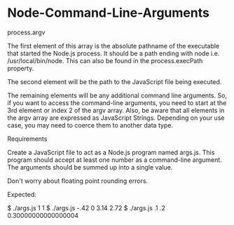 # Node-Command-Line-Arguments

process.argv

The first element of this array is the absolute pathname of the executable that started the Node.js process. It should be a path ending with node i.e. /usr/local/bin/node. This can also be found in the process.execPath property.

The second element will be the path to the JavaScript file being executed.

The remaining elements will be any additional command line arguments. So, if you want to access the command-line arguments, you need to start at the 3rd element or index 2 of the argv array. Also, be aware that all elements in the argv array are expressed as JavaScript Strings. Depending on your use case, you may need to coerce them to another data type.

Requirements

Create a JavaScript file to act as a Node.js program named args.js. This program should accept at least one number as a command-line argument. The arguments should be summed up into a single value.

Don't worry about floating point rounding errors.

Expected:

$ ./args.js 1
1
$ ./args.js -.42 0 3.14
2.72
$ ./args.js .1 .2
0.30000000000000004